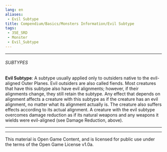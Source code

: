```yaml
---
lang: en
aliases:
 - Evil Subtype
title: Compendium/Basics/Monsters Information/Evil Subtype
tags: 
 - 35E_SRD
 - Monster
 - Evil_Subtype
---
```






---



###### SUBTYPES





**Evil Subtype**: A subtype usually applied only to outsiders native to the evil-aligned Outer Planes. Evil outsiders are also called fiends. Most creatures that have this subtype also have evil alignments; however, if their alignments change, they still retain the subtype. Any effect that depends on alignment affects a creature with this subtype as if the creature has an evil alignment, no matter what its alignment actually is. The creature also suffers effects according to its actual alignment. A creature with the evil subtype overcomes damage reduction as if its natural weapons and any weapons it wields were evil-aligned (see Damage Reduction, above).





---



---



This material is Open Game Content, and is licensed for public use under the terms of the Open Game License v1.0a.

